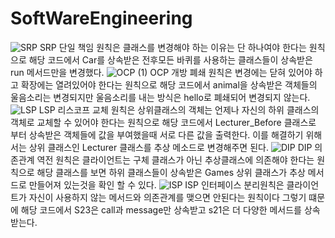 # SoftWareEngineering
![SRP](https://github.com/CheongJuYUNSEONG/SoftWareEngineering/assets/122082360/f78dde87-0013-4523-b44e-a9c87cde07b6)
SRP 단일 책임 원칙은 클래스를 변경해야 하는 이유는 단 하나여야 한다는 원칙으로 해당 코드에서 Car를 상속받은 전후모든 바퀴를 사용하는 클래스들이 상속받은 run 메서드만을 변경했다.
![OCP (1)](https://github.com/CheongJuYUNSEONG/SoftWareEngineering/assets/122082360/41cd6a5e-5130-4de9-9d8c-7a16f6fd04f5)
OCP 개방 폐쇄 원칙은 변경에는 닫혀 있어야 하고 확장에는 열려있어야 한다는 원칙으로 해당 코드에서 animal을 상속받은 객체들의 울음소리는 변경되지만 울음소리를 내는 방식은 hello로 폐쇄되어 변경되지 않는다.
![LSP](https://github.com/CheongJuYUNSEONG/SoftWareEngineering/assets/122082360/ddb48033-6436-4f3a-be44-4cc8d39bf45b)
LSP 리스코프 교체 원칙은 상위클래스의 객체는 언제나 자신의 하위 클래스의 객체로 교체할 수 있어야 한다는 원칙으로 해당 코드에서 Lecturer_Before 클래스로 부터 상속받은 객체들에 값을 부여했을때 서로 다른 값을 출력한다. 이를 해결하기 위해서는 상위 클래스인 Lecturer 클래스를 추상 메소드로 변경해주면 된다.
![DIP](https://github.com/CheongJuYUNSEONG/SoftWareEngineering/assets/122082360/1ed11df7-1ab6-4665-8242-6f367bb1d231)
DIP 의존관계 역전 원칙은 클라이언트는 구체 클래스가 아닌 추상클래스에 의존해야 한다는 원칙으로 해당 클래스를 보면 하위 클래스들이 상속받은 Games 상위 클래스가 추상 메서드로 만들어져 있는것을 확인 할 수 있다.
![ISP](https://github.com/CheongJuYUNSEONG/SoftWareEngineering/assets/122082360/5725e4cb-ec04-4339-b1b7-d42581167fb6)
ISP 인터페이스 분리원칙은 클라이언트가 자신이 사용하지 않는 메서드와 의존관계를 맺으면 안된다는 원칙이다 그렇기 떄문에 해당 코드에서 S23은 call과 message만 상속받고 s21은 더 다양한 메서드를 상속받는다.

